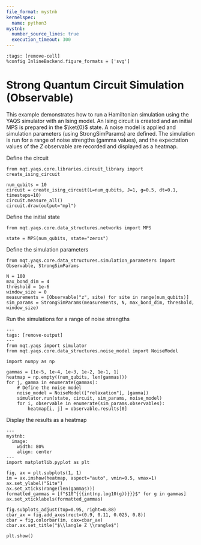 ```yaml
---
file_format: mystnb
kernelspec:
  name: python3
mystnb:
  number_source_lines: true
  execution_timeout: 300
---
```


```{code-cell} ipython3
:tags: [remove-cell]
%config InlineBackend.figure_formats = ['svg']
```

# Strong Quantum Circuit Simulation (Observable)

This example demonstrates how to run a Hamiltonian simulation using the YAQS simulator with an Ising model.
An Ising circuit is created and an initial MPS is prepared in the $\ket{0}$ state.
A noise model is applied and simulation parameters (using StrongSimParams) are defined.
The simulation is run for a range of noise strengths (gamma values), and the expectation values of the $Z$ observable are recorded and displayed as a heatmap.

Define the circuit

```{code-cell} ipython3
from mqt.yaqs.core.libraries.circuit_library import create_ising_circuit

num_qubits = 10
circuit = create_ising_circuit(L=num_qubits, J=1, g=0.5, dt=0.1, timesteps=10)
circuit.measure_all()
circuit.draw(output="mpl")
```

Define the initial state

```{code-cell} ipython3
from mqt.yaqs.core.data_structures.networks import MPS

state = MPS(num_qubits, state="zeros")
```

Define the simulation parameters

```{code-cell} ipython3
from mqt.yaqs.core.data_structures.simulation_parameters import Observable, StrongSimParams

N = 100
max_bond_dim = 4
threshold = 1e-6
window_size = 0
measurements = [Observable("z", site) for site in range(num_qubits)]
sim_params = StrongSimParams(measurements, N, max_bond_dim, threshold, window_size)
```

Run the simulations for a range of noise strengths

```{code-cell} ipython3
---
tags: [remove-output]
---
from mqt.yaqs import simulator
from mqt.yaqs.core.data_structures.noise_model import NoiseModel

import numpy as np

gammas = [1e-5, 1e-4, 1e-3, 1e-2, 1e-1, 1]
heatmap = np.empty((num_qubits, len(gammas)))
for j, gamma in enumerate(gammas):
    # Define the noise model
    noise_model = NoiseModel(["relaxation"], [gamma])
    simulator.run(state, circuit, sim_params, noise_model)
    for i, observable in enumerate(sim_params.observables):
        heatmap[i, j] = observable.results[0]
```

Display the results as a heatmap

```{code-cell} ipython3
---
mystnb:
  image:
    width: 80%
    align: center
---
import matplotlib.pyplot as plt

fig, ax = plt.subplots(1, 1)
im = ax.imshow(heatmap, aspect="auto", vmin=0.5, vmax=1)
ax.set_ylabel("Site")
ax.set_xticks(range(len(gammas)))
formatted_gammas = [f"$10^{{{int(np.log10(g))}}}$" for g in gammas]
ax.set_xticklabels(formatted_gammas)

fig.subplots_adjust(top=0.95, right=0.88)
cbar_ax = fig.add_axes(rect=(0.9, 0.11, 0.025, 0.8))
cbar = fig.colorbar(im, cax=cbar_ax)
cbar.ax.set_title("$\\langle Z \\rangle$")

plt.show()
```
